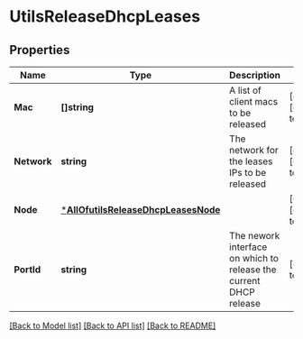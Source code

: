 # UtilsReleaseDhcpLeases

## Properties
Name | Type | Description | Notes
------------ | ------------- | ------------- | -------------
**Mac** | **[]string** | A list of client macs to be released | [optional] [default to null]
**Network** | **string** | The network for the leases IPs to be released | [optional] [default to null]
**Node** | [***AllOfutilsReleaseDhcpLeasesNode**](AllOfutilsReleaseDhcpLeasesNode.md) |  | [optional] [default to null]
**PortId** | **string** | The nework interface on which to release the current DHCP release | [default to null]

[[Back to Model list]](../README.md#documentation-for-models) [[Back to API list]](../README.md#documentation-for-api-endpoints) [[Back to README]](../README.md)

